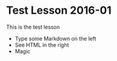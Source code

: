 # Test Lesson 2016-01

This is the test lesson

  - Type some Markdown on the left
  - See HTML in the right
  - Magic